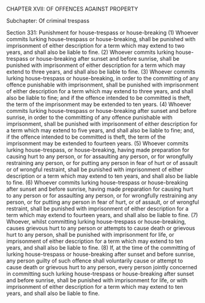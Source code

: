 CHAPTER XVII: OF OFFENCES AGAINST PROPERTY

Subchapter: Of criminal trespass

Section 331: Punishment for house-trespass or house-breaking
(1) Whoever commits lurking house-trespass or house-breaking, shall be punished with imprisonment of either description for a term which may extend to two years, and shall also be liable to fine.
(2) Whoever commits lurking house-trespass or house-breaking after sunset and before sunrise, shall be punished with imprisonment of either description for a term which may extend to three years, and shall also be liable to fine. (3) Whoever commits lurking house-trespass or house-breaking, in order to the committing of any offence punishable with imprisonment, shall be punished with imprisonment of either description for a term which may extend to three years, and shall also be liable to fine; and if the offence intended to be committed is theft, the term of the imprisonment may be extended to ten years. (4) Whoever commits lurking house-trespass or house-breaking after sunset and before sunrise, in order to the committing of any offence punishable with imprisonment, shall be punished with imprisonment of either description for a term which may extend to five years, and shall also be liable to fine; and, if the offence intended to be committed is theft, the term of the imprisonment may be extended to fourteen years. (5) Whoever commits lurking house-trespass, or house-breaking, having made preparation for causing hurt to any person, or for assaulting any person, or for wrongfully restraining any person, or for putting any person in fear of hurt or of assault or of wrongful restraint, shall be punished with imprisonment of either description or a term which may extend to ten years, and shall also be liable to fine. (6) Whoever commits lurking house-trespass or house-breaking after sunset and before sunrise, having made preparation for causing hurt to any person or for assaulting any person, or for wrongfully restraining any person, or for putting any person in fear of hurt, or of assault, or of wrongful restraint, shall be punished with imprisonment of either description for a term which may extend to fourteen years, and shall also be liable to fine.
(7) Whoever, whilst committing lurking house-trespass or house-breaking, causes grievous hurt to any person or attempts to cause death or grievous hurt to any person, shall be punished with imprisonment for life, or imprisonment of either description for a term which may extend to ten years, and shall also be liable to fine. (8) If, at the time of the committing of lurking house-trespass or house-breaking after sunset and before sunrise, any person guilty of such offence shall voluntarily cause or attempt to cause death or grievous hurt to any person, every person jointly concerned in committing such lurking house-trespass or house-breaking after sunset and before sunrise, shall be punished with imprisonment for life, or with imprisonment of either description for a term which may extend to ten years, and shall also be liable to fine.

